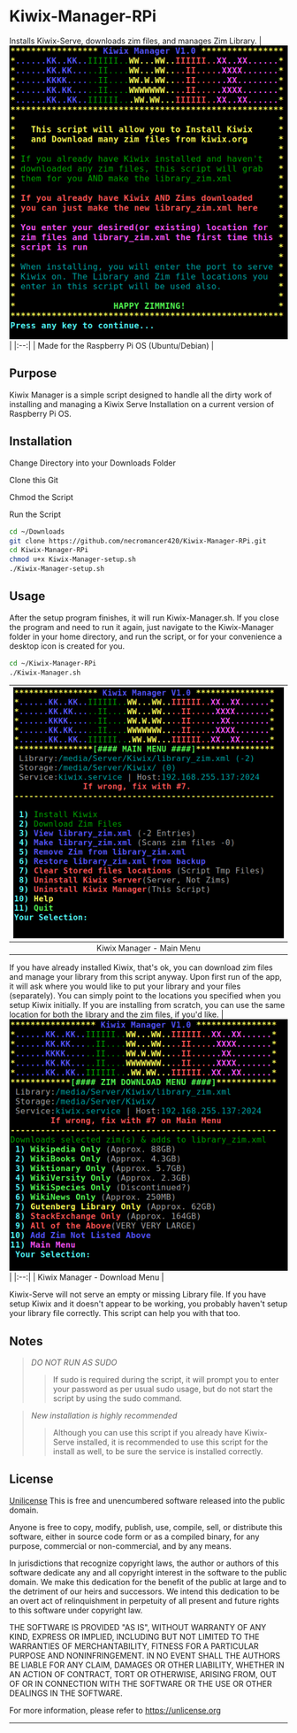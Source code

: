 # Kiwix-Manager-RPi
Installs Kiwix-Serve, downloads zim files, and manages Zim Library. 
| ![Screenshot](https://github.com/necromancer420/localassets/blob/main/Kiwix-Screenshot.png) | 
|:--:| 
| Made for the Raspberry Pi OS (Ubuntu/Debian) |

## Purpose
Kiwix Manager is a simple script designed to handle all the dirty work of installing and managing a Kiwix Serve Installation on a current version of Raspberry Pi OS.

## Installation

Change Directory into your Downloads Folder

Clone this Git

Chmod the Script

Run the Script

```bash
cd ~/Downloads
git clone https://github.com/necromancer420/Kiwix-Manager-RPi.git
cd Kiwix-Manager-RPi
chmod u+x Kiwix-Manager-setup.sh
./Kiwix-Manager-setup.sh
```

## Usage
After the setup program finishes, it will run Kiwix-Manager.sh. If you close the program and need to run it again, just navigate to the Kiwix-Manager folder in your home directory, and run the script, or for your convenience a desktop icon is created for you.
```bash
cd ~/Kiwix-Manager-RPi
./Kiwix-Manager.sh
```
| ![Screenshot](https://github.com/necromancer420/localassets/blob/main/Kiwix-Menu-Screenshot.png) | 
|:--:| 
| Kiwix Manager - Main Menu |

If you have already installed Kiwix, that's ok, you can download zim files and manage your library from this script anyway. Upon first run of the app, it will ask where you would like to put your library and your files (separately). You can simply point to the locations you specified when you setup Kiwix initially. If you are installing from scratch, you can use the same location for both the library and the zim files, if you'd like.
| ![Screenshot](https://github.com/necromancer420/localassets/blob/main/Kiwix-Menu2-Screenshot.png) | 
|:--:| 
| Kiwix Manager - Download Menu |

Kiwix-Serve will not serve an empty or missing Library file. If you have setup Kiwix and it doesn't appear to be working, you probably haven't setup your library file correctly. This script can help you with that too.

## Notes

> *DO NOT RUN AS SUDO*
>>If sudo is required during the script, it will prompt you to enter your password as per usual sudo usage, but do not start the script by using the sudo command.

> *New installation is highly recommended*
>>Although you can use this script if you already have Kiwix-Serve installed, it is recommended to use this script for the install as well, to be sure the service is installed correctly.

## License
[Unilicense](https://choosealicense.com/licenses/unlicense/#)
This is free and unencumbered software released into the public domain.

Anyone is free to copy, modify, publish, use, compile, sell, or
distribute this software, either in source code form or as a compiled
binary, for any purpose, commercial or non-commercial, and by any
means.

In jurisdictions that recognize copyright laws, the author or authors
of this software dedicate any and all copyright interest in the
software to the public domain. We make this dedication for the benefit
of the public at large and to the detriment of our heirs and
successors. We intend this dedication to be an overt act of
relinquishment in perpetuity of all present and future rights to this
software under copyright law.

THE SOFTWARE IS PROVIDED "AS IS", WITHOUT WARRANTY OF ANY KIND,
EXPRESS OR IMPLIED, INCLUDING BUT NOT LIMITED TO THE WARRANTIES OF
MERCHANTABILITY, FITNESS FOR A PARTICULAR PURPOSE AND NONINFRINGEMENT.
IN NO EVENT SHALL THE AUTHORS BE LIABLE FOR ANY CLAIM, DAMAGES OR
OTHER LIABILITY, WHETHER IN AN ACTION OF CONTRACT, TORT OR OTHERWISE,
ARISING FROM, OUT OF OR IN CONNECTION WITH THE SOFTWARE OR THE USE OR
OTHER DEALINGS IN THE SOFTWARE.

For more information, please refer to <https://unlicense.org>

---------
